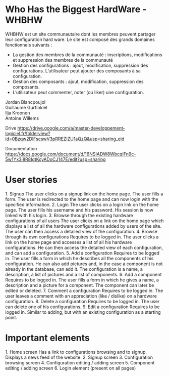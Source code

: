 Who Has the Biggest HardWare - WHBHW
=====

WHBHW est un site communautaire dont les membres peuvent partager leur configuration hard ware.
Le site est composé des grands domaines fonctionnels suivants :

-	La gestion des membres de la communauté : inscriptions, modifications et suppression des membres de la communauté
-	Gestion des configurations : ajout, modification, suppression des configurations. L’utilisateur peut ajouter des composants à sa configuration.
-	Gestion des composants : ajout, modification, suppression des composants.
-	L’utilisateur peut commenter, noter (ou liker) une configuration.


Jordan Blancpoujol  
Guillaume Gurfinkiel  
Ilja Kroonen  
Antoine Willems  

Drive
https://drive.google.com/a/master-developpement-logiciel.fr/folderview?id=0Bzqw2DlFscswV3pRREZIZU1aQzQ&usp=sharing_eid

Documentation  
https://docs.google.com/document/d/16NSIADW8WbcqIFn9c-5w1Yx3l8R8IgtKcyADoCJ147E/edit?usp=sharing

<h1>User stories</h1>  
1. Signup  
The user clicks on a signup link on the home page. The user fills a form. The user is redirected to the home page and can now login with the specified information.
2. Login  
The user clicks on a login link on the home page. The user fills his username and his password. His session is now linked with his login.
3. Browse through the existing hardware configurations of all users  
The user clicks on a link on the home page which displays a list of all the hardware configurations added by users of the site. The user can then access a detailed view of the configuration.
4. Browse through its own configurations  
Requires to be logged in. The user clicks a link on the home page and accesses a list of all his hardware configurations. He can then access the detailed view of each configuration, and can add a configuration.
5. Add a configuration  
Requires to be logged in. The user fills a form in which he describes all the components of his configuration. He can also add pictures and, in the case a component is not already in the database, can add it. The configuration is a name, a description, a list of pictures and a list of components.
6. Add a component  
Requires to be logged in. The user fills a form in which he gives a name, a description and a picture for a component. The component can later be edited or deleted.
7. Comment a configuration  
Requires to be logged in. The user leaves a comment with an appreciation (like / dislike) on a hardware configuration.
8. Delete a configuration  
Requires to be logged in. The user can delete one of his configurations.
9. Edit a configuration  
Requires to be logged in. Similar to adding, but with an existing configuration as a starting point.

<h1>Important elements</h1>
1. Home screen  
Has a link to configurations browsing and to signup. Displays a news feed of the website.
2. Signup screen  
3. Configuration browsing screen  
4. Configuration editing / adding screen
5. Component editing / adding screen  
6. Login element (present on all pages)
